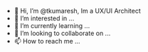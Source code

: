 - 👋 Hi, I’m @tkumaresh, Im a UX/UI Architect
- 👀 I’m interested in ...
- 🌱 I’m currently learning ...
- 💞️ I’m looking to collaborate on ...
- 📫 How to reach me ...

<!---
tkumaresh/tkumaresh is a ✨ special ✨ repository because its `README.md` (this file) appears on your GitHub profile.
You can click the Preview link to take a look at your changes.
--->
